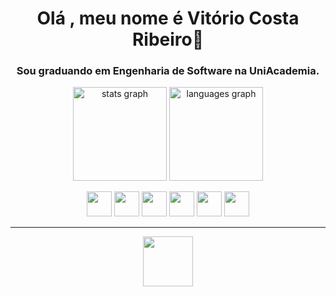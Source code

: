 <h1 align="center">Olá , meu nome é Vitório Costa Ribeiro👋</h1>
<h3 align="center">Sou graduando em Engenharia de Software na UniAcademia.</h3>

<p align="center">
  <img src="https://github-readme-stats.vercel.app/api?username=vitoriocr&hide_title=false&hide_rank=false&show_icons=true&include_all_commits=true&count_private=true&disable_animations=false&theme=dracula&locale=en&hide_border=false" height="150" alt="stats graph" />
  <img src="https://github-readme-stats.vercel.app/api/top-langs?username=vitoriocr&locale=en&hide_title=false&layout=compact&card_width=320&langs_count=5&theme=dracula&hide_border=false" height="150" alt="languages graph" />
</p>



<p align="center">
  <a> 
    <img src="https://cdn.jsdelivr.net/gh/devicons/devicon@latest/icons/python/python-original.svg" width="40" height="40"/> 
  </a> 
  </a>
    <img src="https://cdn.jsdelivr.net/gh/devicons/devicon@latest/icons/php/php-original.svg"  width="40" height="40"/>
  <a>
  <a> 
    <img src="https://cdn.jsdelivr.net/gh/devicons/devicon@latest/icons/java/java-original.svg" width="40" height="40"/> 
  </a> 
  <a> 
    <img src="https://cdn.jsdelivr.net/gh/devicons/devicon@latest/icons/javascript/javascript-original.svg" width="40" height="40"/> 
  </a> 
  <a > 
    <img src="https://cdn.jsdelivr.net/gh/devicons/devicon@latest/icons/react/react-original.svg" width="40" height="40"/> 
  </a> 
  <a> 
    <img src="https://cdn.jsdelivr.net/gh/devicons/devicon@latest/icons/mysql/mysql-original-wordmark.svg"" width="40" height="40"/> 
  </a> 

          
</p>
<hr>
<div>
  <p align="center">
    <a href="https://www.linkedin.com/in/vit%C3%B3rio-ribeiro-76154728b/" target="_blank" rel="noreferrer">
      <img src="https://cdn.jsdelivr.net/gh/devicons/devicon@latest/icons/linkedin/linkedin-original.svg" height="80 />
    </a>  
      <a>
        
  </a>
  </p>
</div>
<hr>

<!-- <img src="https://www.primecursos.com.br/blog/wp-content/uploads/2020/05/tenor-1.gif" height="380" /> 
